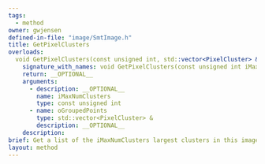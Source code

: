 ```yaml
---
tags:
  - method
owner: gwjensen
defined-in-file: "image/SmtImage.h"
title: GetPixelClusters
overloads:
  void GetPixelClusters(const unsigned int, std::vector<PixelCluster> &) const:
    signature_with_names: void GetPixelClusters(const unsigned int iMaxNumClusters, std::vector<PixelCluster> & oGroupedPoints) const
    return: __OPTIONAL__
    arguments:
      - description: __OPTIONAL__
        name: iMaxNumClusters
        type: const unsigned int
      - name: oGroupedPoints
        type: std::vector<PixelCluster> &
        description: __OPTIONAL__
    description:
brief: Get a list of the iMaxNumClusters largest clusters in this image. This really only makes sense when the image is a binary image. Garbage in, garbage out.
layout: method
---
```

